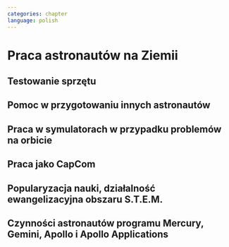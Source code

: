 ```yaml
---
categories: chapter
language: polish
---
```



# Praca astronautów na Ziemii

<!-- TODO:
- Odwiedzają różne agencje
    - SpaceX
    - Virgin Gallactic
    - Scaled Composits

http://www.asc-csa.gc.ca/eng/astronauts/about-the-job/ongoing-training.asp
http://www.asc-csa.gc.ca/eng/astronauts/about-the-job/default.asp
-->

## Testowanie sprzętu

## Pomoc w przygotowaniu innych astronautów

## Praca w symulatorach w przypadku problemów na orbicie

## Praca jako CapCom

## Popularyzacja nauki, działalność ewangelizacyjna obszaru S.T.E.M.

## Czynności astronautów programu Mercury, Gemini, Apollo i Apollo Applications

<!-- TODO:
- 5 przypisanych do Lunar Module
- być kiedy były budowane, spędził śpiąc na podłodze LM nr 6 więcej czasu niż załoga, która nim leciała
- support crew of Apollo 8
- support assignment of Apollo 12
- miał być w prime crew Apollo 19 (ale odwołali)
- miał zostać commander Skylab 3

Astronaut: Jim Carr

- 1 full year (1.5 roku)
- astronomy
- astrophysics
- flight physiology
- orbital trajectories (orbital management)
-->
